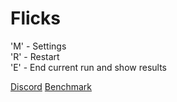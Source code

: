 # Flicks

'M' - Settings  
'R' - Restart  
'E' - End current run and show results  

[Discord](https://discord.gg/VrZaYXCH9c)
[Benchmark](https://docs.google.com/spreadsheets/d/1WFDgWRZb1-THblYdKlcSBq5F4oBvPdz6dkklRwYtrfE/edit?gid=0#gid=0)
